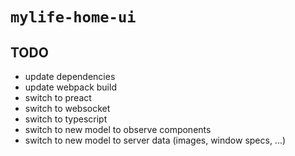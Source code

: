 # `mylife-home-ui`

## TODO
 - update dependencies
 - update webpack build
 - switch to preact
 - switch to websocket
 - switch to typescript
 - switch to new model to observe components
 - switch to new model to server data (images, window specs, ...)
